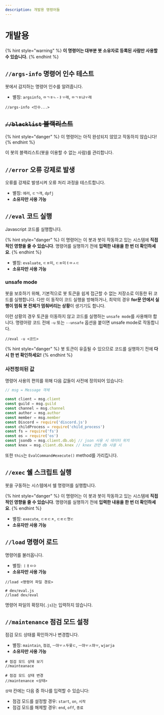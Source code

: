 ```yaml
---
description: 개발용 명령어들
---
```


# 개발용

{% hint style="warning" %} **이 명령어는 대부분 봇 소유자로 등록된 사람만 사용할 수 있습니다.** {% endhint %}

## `//args-info` 명령어 인수 테스트

봇에서 감지하는 명령어 인수를 알려줍니다.

* 별칭: `argsinfo`, `ㅁㄱㅎㄴ-ㅑㅜ래`, `ㅁㄱㅎ냐ㅜ래`

```text
//args-info <인수...>
```

## ~~`//blacklist` 블랙리스트~~

{% hint style="danger" %} 이 명령어는 아직 완성되지 않았고 작동하지 않습니다! {% endhint %}

이 봇의 블랙리스트(봇을 이용할 수 없는 사람)를 관리합니다.

## `//error` 오류 강제로 발생

오류를 강제로 발생시켜 오류 처리 과정을 테스트합니다.

* 별칭: `에러`, `ㄷㄱ객`, `dpfj`
* **소유자만 사용 가능**

## `//eval` 코드 실행

Javascript 코드를 실행합니다.

{% hint style="danger" %} 이 명령어는 이 봇과 봇이 작동하고 있는 시스템에 **직접적인 영향을 줄 수 있습니다**. 명령어를 실행하기 전에 **입력한 내용을 한 번 더 확인하세요**. {% endhint %}

* 별칭: `evaluate`, `ㄷㅍ미`, `ㄷㅍ미ㅕㅁㅅㄷ`
* **소유자만 사용 가능**

### unsafe mode
봇을 보호하기 위해, 기본적으로 봇 토큰을 쉽게 접근할 수 없는 저장소로 이동한 뒤 코드를 실행합니다.
다만 이 동작이 코드 실행을 방해하거나, 최악의 경우 **for문 안에서 실행이 멈춰 봇 전체가 멈춰버리는 상황**이 생기기도 합니다.

이런 상황의 경우 토큰을 이동하지 않고 코드를 실행하는 `unsafe mode`를 사용해야 합니다.
명령어랑 코드 전에 `-u` 또는 `--unsafe` 옵션을 붙이면 unsafe mode로 작동합니다.

```
//eval -u <코드>
```

{% hint style="danger" %} 봇 토큰이 유출될 수 있으므로 코드를 실행하기 전에 **다시 한 번 확인하세요!** {% endhint %}

### 사전정의된 값
명령어 사용의 편의를 위해 다음 값들이 사전에 정의되어 있습니다:
```js
// msg = Message 객체

const client = msg.client
const guild = msg.guild
const channel = msg.channel
const author = msg.author
const member = msg.member
const Discord = require('discord.js')
const childProcess = require('child_process')
const fs = require('fs')
const os = require('os')
const jsondb = msg.client.db.obj // json 사용 시 데이터 위치
const knex = msg.client.db.knex // knex 관련 db 사용 시
```

또한 `this`는 `EvalCommand#execute()` method를 가리킵니다.

## `//exec` 쉘 스크립트 실행

봇을 구동하는 시스템에서 쉘 명령어를 실행합니다.

{% hint style="danger" %} 이 명령어는 이 봇과 봇이 작동하고 있는 시스템에 **직접적인 영향을 줄 수 있습니다**. 명령어를 실행하기 전에 **입력한 내용을 한 번 더 확인하세요**. {% endhint %}

* 별칭: `execute`, `ㄷㅌㄷㅊ`, `ㄷㅌㄷ쳣ㄷ`
* **소유자만 사용 가능**

## `//load` 명령어 로드

명령어를 불러옵니다.

* 별칭: `ㅣㅐㅁㅇ`
* **소유자만 사용 가능**

```
//load <명령어 파일 경로>

# dev/eval.js
//load dev/eval
```

명령어 파일의 확장자(`.js`)는 입력하지 않습니다.

## `//maintenance` 점검 모드 설정

점검 모드 상태를 확인하거나 변경합니다.

* 별칭: `maintain`, `점검`, `ㅡ먀ㅜㅅ두뭋ㄷ`, `ㅡ먀ㅜㅅ먀ㅜ`, `wjarja`
* **소유자만 사용 가능**

```
# 점검 모드 상태 보기
//mainteanace

# 점검 모드 상태 변경
//maintenance <상태>
```

`상태` 칸에는 다음 중 하나를 입력할 수 있습니다:

* 점검 모드를 설정할 경우: `start`, `on`, `시작`
* 점검 모드를 해제할 경우: `end`, `off`, `종료`
